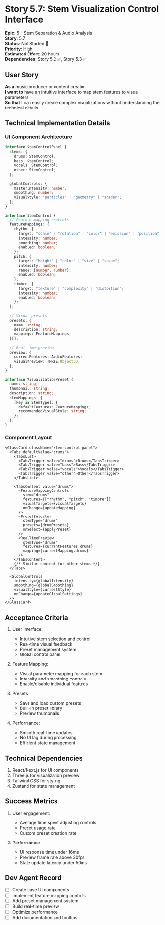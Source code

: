# Story 5.7: Stem Visualization Control Interface

**Epic**: 5 - Stem Separation & Audio Analysis  
**Story**: 5.7  
**Status**: Not Started 🔴  
**Priority**: High  
**Estimated Effort**: 20 hours  
**Dependencies**: Story 5.2 ✅, Story 5.3 ✅

## User Story

**As a** music producer or content creator  
**I want to** have an intuitive interface to map stem features to visual parameters  
**So that** I can easily create complex visualizations without understanding the technical details

## Technical Implementation Details

### UI Component Architecture
```typescript
interface StemControlPanel {
  stems: {
    drums: StemControl;
    bass: StemControl;
    vocals: StemControl;
    other: StemControl;
  };
  
  globalControls: {
    masterIntensity: number;
    smoothing: number;
    visualStyle: "particles" | "geometry" | "shader";
  };
}

interface StemControl {
  // Feature mapping controls
  featureMappings: {
    rhythm: {
      target: "scale" | "rotation" | "color" | "emission" | "position";
      intensity: number;
      smoothing: number;
      enabled: boolean;
    };
    pitch: {
      target: "height" | "color" | "size" | "shape";
      intensity: number;
      range: [number, number];
      enabled: boolean;
    };
    timbre: {
      target: "texture" | "complexity" | "distortion";
      intensity: number;
      enabled: boolean;
    };
  };
  
  // Visual presets
  presets: {
    name: string;
    description: string;
    mappings: FeatureMappings;
  }[];
  
  // Real-time preview
  preview: {
    currentFeatures: AudioFeatures;
    visualPreview: THREE.Object3D;
  };
}

interface VisualizationPreset {
  name: string;
  thumbnail: string;
  description: string;
  stemMappings: {
    [key in StemType]: {
      defaultFeatures: FeatureMappings;
      recommendedVisualStyle: string;
    };
  };
}
```

### Component Layout
```tsx
<GlassCard className="stem-control-panel">
  <Tabs defaultValue="drums">
    <TabsList>
      <TabsTrigger value="drums">Drums</TabsTrigger>
      <TabsTrigger value="bass">Bass</TabsTrigger>
      <TabsTrigger value="vocals">Vocals</TabsTrigger>
      <TabsTrigger value="other">Other</TabsTrigger>
    </TabsList>
    
    <TabsContent value="drums">
      <FeatureMappingControls
        stem="drums"
        features={["rhythm", "pitch", "timbre"]}
        visualTargets={visualTargets}
        onChange={updateMapping}
      />
      <PresetSelector
        stemType="drums"
        presets={drumPresets}
        onSelect={applyPreset}
      />
      <RealTimePreview
        stemType="drums"
        features={currentFeatures.drums}
        mapping={currentMapping.drums}
      />
    </TabsContent>
    {/* Similar content for other stems */}
  </Tabs>
  
  <GlobalControls
    intensity={globalIntensity}
    smoothing={globalSmoothing}
    visualStyle={currentStyle}
    onChange={updateGlobalSettings}
  />
</GlassCard>
```

## Acceptance Criteria

1. User Interface:
   - Intuitive stem selection and control
   - Real-time visual feedback
   - Preset management system
   - Global control panel

2. Feature Mapping:
   - Visual parameter mapping for each stem
   - Intensity and smoothing controls
   - Enable/disable individual features

3. Presets:
   - Save and load custom presets
   - Built-in preset library
   - Preview thumbnails

4. Performance:
   - Smooth real-time updates
   - No UI lag during processing
   - Efficient state management

## Technical Dependencies

1. React/Next.js for UI components
2. Three.js for visualization preview
3. Tailwind CSS for styling
4. Zustand for state management

## Success Metrics

1. User engagement:
   - Average time spent adjusting controls
   - Preset usage rate
   - Custom preset creation rate

2. Performance:
   - UI response time under 16ms
   - Preview frame rate above 30fps
   - State update latency under 50ms

## Dev Agent Record

- [ ] Create base UI components
- [ ] Implement feature mapping controls
- [ ] Add preset management system
- [ ] Build real-time preview
- [ ] Optimize performance
- [ ] Add documentation and tooltips 